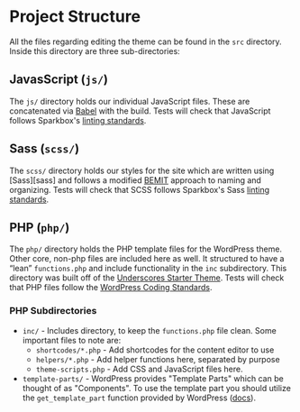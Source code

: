 Project Structure
=================

All the files regarding editing the theme can be found in the `src` directory. Inside this directory are three sub-directories:

JavasScript (`js/`)
-------------------

The `js/` directory holds our individual JavaScript files. These are concatenated via [Babel][babel] with the build. Tests will check that JavaScript follows Sparkbox's [linting standards][sb-eslint].

Sass (`scss/`)
--------------

The `scss/` directory holds our styles for the site which are written using [Sass][sass] and follows a modified [BEMIT][bemit] approach to naming and organizing. Tests will check that SCSS follows Sparkbox's Sass [linting standards][sb-stylelint].

PHP (`php/`)
--------------
The `php/` directory holds the PHP template files for the WordPress theme. Other core, non-php files are included here as well.  It structured to have a “lean” `functions.php` and include functionality in the `inc` subdirectory. This directory was built off of the [Underscores Starter Theme][underscores]. Tests will check that PHP files follow the [WordPress Coding Standards][wpcs].

### PHP Subdirectories

- `inc/` - Includes directory, to keep the `functions.php` file clean. Some important files to note are:
	- `shortcodes/*.php` - Add shortcodes for the content editor to use
	- `helpers/*.php` - Add helper functions here, separated by purpose
	- `theme-scripts.php` - Add CSS and JavaScript files here.
- `template-parts/` - WordPress provides "Template Parts" which can be thought of as "Components". To use the template part you should utilize the `get_template_part` function provided by WordPress ([docs][template]).

[babel]:https://babeljs.io
[node]:https://nodejs.org/en/
[sb-eslint]:https://github.com/sparkbox/eslint-config-sparkbox
[sb-stylelint]:https://github.com/sparkbox/stylelint-config-sparkbox
[wpcs]:https://github.com/WordPress/WordPress-Coding-Standards
[bemit]:https://csswizardry.com/2015/08/bemit-taking-the-bem-naming-convention-a-step-further/
[template]:https://developer.wordpress.org/reference/functions/get_template_part/
[underscores]:https://underscores.me/
